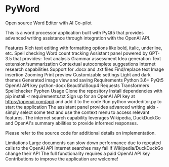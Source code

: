 # PyWord
Open source Word Editor with AI Co-pilot


This is a word processor application built with PyQt5 that provides advanced writing assistance through integration with the OpenAI API.

Features
Rich text editing with formatting options like bold, italic, underline, etc.
Spell checking
Word count tracking
Assistant panel powered by GPT-3.5 that provides:
Text analysis
Grammar assessment
Idea generation
Text extension/summarization
Contextual autocomplete suggestions
Internet research capabilities
Support for .docx and .txt files
Find/replace text
Image insertion
Zooming
Print preview
Customizable settings
Light and dark themes
Generated image view and saving
Requirements
Python 3.6+
PyQt5
OpenAI API key
python-docx
BeautifulSoup4
Requests
Transformers
Spellchecker
Pyphen
Usage
Clone the repository
Install dependencies with pip install -r requirements.txt
Sign up for an OpenAI API key at https://openai.com/api/ and add it to the code
Run python wordeditor.py to start the application
The assistant panel provides advanced writing aids - simply select some text and use the context menu to access relevant features. The internet search capability leverages Wikipedia, DuckDuckGo and OpenAI's summary abilities to provide informed responses.

Please refer to the source code for additional details on implementation.

Limitations
Large documents can slow down performance due to repeated calls to the OpenAI API
Internet searches may fail if Wikipedia/DuckDuckGo change their API
The full functionality requires a paid OpenAI API key
Contributions to improve the application are welcome!
